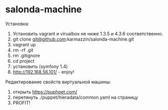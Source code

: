 salonda-machine
===============

Установка:
1. Установить vagrant и virualbox не ниже 1.3.5 и 4.3.6 соответственно.
2. git clone git@github.com:karmazzin/salonda-machine.git
3. vagrant up
4. rm -rf .git 
5. rm .gitignore
6. cd project
7. установить (symfony 1.4)
8. http://192.168.56.101/ - enjoy!

Редактирование свойств виртуальной машины:
1. открыть https://puphpet.com/
2. перетянуть ./puppet/hieradata/common.yaml на страницу
3. PROFIT!
